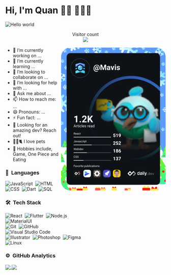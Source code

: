 # Hi, I'm Quan 👋🏾 👩🏾‍💻
<img src="https://raw.githubusercontent.com/sagar-viradiya/sagar-viradiya/master/resources/banner.png" alt="Hello world">

<p align="center"> 
  Visitor count<br>
  <img src="https://profile-counter.glitch.me/Mavis2103/count.svg" />
</p>

<a href="https://app.daily.dev/Mavis"><img src="https://github.com/Mavis2103/Mavis2103/blob/main/devcard.svg" height="450" alt="Quân Trần's Dev Card" align="right"/></a>

- 🔭 I’m currently working on ...
- 🌱 I’m currently learning ...
- 👯 I’m looking to collaborate on ...
- 🤔 I’m looking for help with ...
- 💬 Ask me about ...
- 📫 How to reach me: ...
- 😄 Pronouns: ...
- ⚡ Fun fact: ...
- 🚀 Looking for an amazing dev? Reach out!
- 🐕‍🦺🐈 I love pets
- 🙉 Hobbies include, Game, One Piece and Eating

### 🧠 &nbsp;Languages
![JavaScript](https://img.shields.io/badge/-JavaScript-05122A?style=flat&logo=javascript)&nbsp;
![HTML](https://img.shields.io/badge/-HTML-05122A?style=flat&logo=HTML5)&nbsp;
![CSS](https://img.shields.io/badge/-CSS-05122A?style=flat&logo=CSS3&logoColor=1572B6)&nbsp;
![Dart](https://img.shields.io/badge/-Dart-05122A?style=flat&logo=Dart)&nbsp;
![SQL](https://img.shields.io/badge/-SQL-05122A?style=flat&logo=MySQL)&nbsp;

### 🛠 &nbsp;Tech Stack
![React](https://img.shields.io/badge/-React-05122A?style=flat&logo=react)&nbsp;
![Flutter](https://img.shields.io/badge/-Flutter-05122A?style=flat&logo=Flutter)&nbsp;
![Node.js](https://img.shields.io/badge/-Node.js-05122A?style=flat&logo=node.js)&nbsp;\
![MaterialUI](https://img.shields.io/badge/-Material%20Ui-05122A?style=flat&logo=mui)&nbsp;\
![Git](https://img.shields.io/badge/-Git-05122A?style=flat&logo=git)&nbsp;
![GitHub](https://img.shields.io/badge/-GitHub-05122A?style=flat&logo=github)&nbsp;\
![Visual Studio Code](https://img.shields.io/badge/-Visual%20Studio%20Code-05122A?style=flat&logo=visual-studio-code&logoColor=007ACC)&nbsp;\
![Illustrator](https://img.shields.io/badge/-Illustrator-05122A?style=flat&logo=adobe-illustrator)&nbsp;
![Photoshop](https://img.shields.io/badge/-Photoshop-05122A?style=flat&logo=adobe-photoshop)&nbsp;
![Figma](https://img.shields.io/badge/-Figma-05122A?style=flat&logo=figma)&nbsp;\
![Linux](https://img.shields.io/badge/-Linux-05122A?style=flat&logo=Linux)&nbsp;


<!-- - 🚨 My daily blog [Daily Dev Tips](https://daily-dev-tips.com/) -->

### ⚙️ &nbsp;GitHub Analytics
<a href="https://github.com/AVS1508">
<img height="180em" align="center" src="https://github-readme-stats.vercel.app/api?username=Mavis2103&show_icons=true&theme=algolia&include_all_commits=true&count_private=true" />
<img height="180em" align="center" src="https://github-readme-stats.vercel.app/api/top-langs/?username=Mavis2103&langs_count=4&show_icons=true&layout=compact&langs_count=8&theme=algolia"/>
</a>
